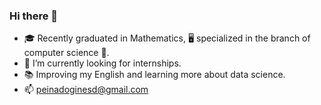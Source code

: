 ### Hi there 👋

- :mortar_board: Recently graduated in Mathematics, 🖥️ specialized in the branch of computer science 📝.
- 🔭 I’m currently looking for internships.
- 📚 Improving my English and learning more about data science.
- 📫 peinadoginesd@gmail.com
